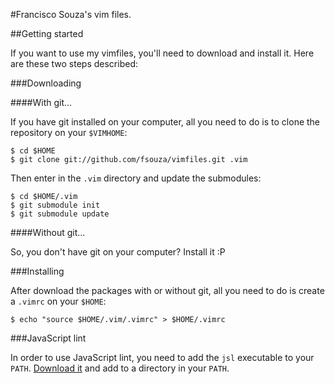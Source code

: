 #Francisco Souza's vim files.

##Getting started

If you want to use my vimfiles, you'll need to download and install it. Here are these two steps described:

###Downloading

####With git...

If you have git installed on your computer, all you need to do is to clone the repository on your ``$VIMHOME``:

    $ cd $HOME
    $ git clone git://github.com/fsouza/vimfiles.git .vim

Then enter in the ``.vim`` directory and update the submodules:

    $ cd $HOME/.vim
    $ git submodule init
    $ git submodule update

####Without git...

So, you don't have git on your computer? Install it :P

###Installing

After download the packages with or without git,
all you need to do is create a ``.vimrc`` on your ``$HOME``:

    $ echo "source $HOME/.vim/.vimrc" > $HOME/.vimrc

###JavaScript lint

In order to use JavaScript lint, you need to add the ``jsl`` executable to your ``PATH``. [Download it](http://javascriptlint.com/download.htm) and add to a directory in your ``PATH``.
